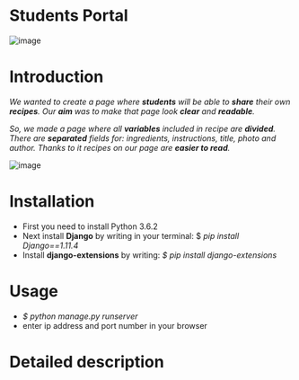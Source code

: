 # **Students Portal**

![image](https://scontent-waw1-1.xx.fbcdn.net/v/t35.0-12/21764131_1539065169469950_807266089_o.png?oh=7b7d17b9338aabf0c43fd7308cb315c2&oe=59C30B08)

# Introduction

*We wanted to create a page where **students** will be able to **share** their own **recipes**. Our **aim** was to make
that page look **clear** and **readable**.*

*So, we made a page where all **variables** included in recipe are **divided**. There are **separated** fields for: ingredients,
instructions, title, photo and author. Thanks to it recipes on our page are **easier to read**.*

![image](https://user-images.githubusercontent.com/26097838/30609314-647db020-9d7b-11e7-8b9c-06135f82a121.png)

# Installation

* First you need to install Python 3.6.2
* Next install **Django** by writing in your terminal: $ *pip install Django==1.11.4*
* Install **django-extensions** by writing: *$ pip install django-extensions*

# Usage

* *$ python manage.py runserver*
* enter ip address and port number in your browser

# Detailed description
